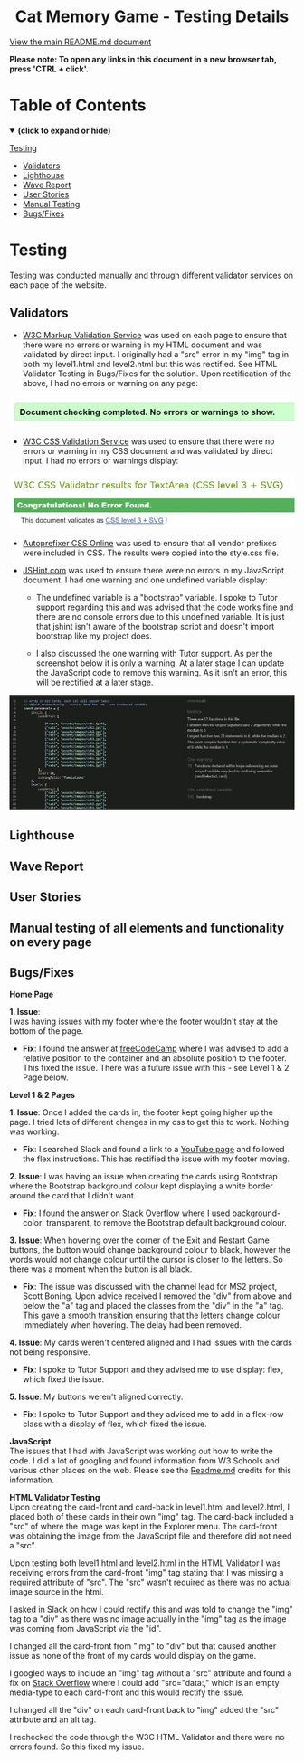 <h1 align="center">Cat Memory Game - Testing Details</h1>

[View the main README.md document](README.md)

**Please note: To open any links in this document in a new browser tab, press 'CTRL + click'.**

<a id=#table-of-contents></a>
# Table of Contents
<details open>
<summary><b>(click to expand or hide)</b></summary>
<!-- MarkdownTOC -->

[Testing](#testing)
* [Validators](#validators)
* [Lighthouse](#lighthouse)
* [Wave Report](#wave)
* [User Stories](#user-stories)
* [Manual Testing](#manual-testing)
* [Bugs/Fixes](#bugs-fixes)

<!-- /MarkdownTOC -->
</details>

<a id="testing"></a>
# Testing

Testing was conducted manually and through different validator services on each page of the website.

<a id="validators"></a>
## Validators

* [W3C Markup Validation Service](https://validator.w3.org/#validate_by_input) was used on each page 
to ensure that there were no errors or warning in my HTML document and was validated by direct input. 
I originally had a "src" error in my "img" tag in both my level1.html and level2.html but this was 
rectified. See HTML Validator Testing in Bugs/Fixes for the solution.
Upon rectification of the above, I had no errors or warning on any page:

![W3C Markup HTML results](./testing-images/w3c/results-w3c-markup-html.jpg)

* [W3C CSS Validation Service](https://jigsaw.w3.org/css-validator/#validate_by_input) was used to ensure 
that there were no errors or warning in my CSS document and was validated by direct input. I had no errors 
or warnings display:

![W3C CSS Validation results](./testing-images/w3c/results-w3c-css.jpg)

* [Autoprefixer CSS Online](https://autoprefixer.github.io/) was used to ensure that all vendor prefixes 
were included in CSS. The results were copied into the style.css file.

* [JSHint.com](https://jshint.com/) was used to ensure there were no errors in my JavaScript document. 
I had one warning and one undefined variable display:

  * The undefined variable is a "bootstrap" variable. I spoke to Tutor support regarding this and was 
 advised that the code works fine and there are no console errors due to this undefined variable. It is 
 just that jshint isn't aware of the bootstrap script and doesn't import bootstrap like my project does.  

  * I also discussed the one warning with Tutor support. As per the screenshot below it is only a warning. 
 At a later stage I can update the JavaScript code to remove this warning. As it isn't an error, this 
 will be rectified at a later stage.

 ![JSHint Validation results](./testing-images/jshint/jshint.jpg)

<a id="lighthouse"></a>
## Lighthouse

<a id="wave"></a>
## Wave Report  

<a id="user-stories"></a>
## User Stories  

<a id="manual-testing"></a>
## Manual testing of all elements and functionality on every page

<a id="bugs-fixes"></a>
## Bugs/Fixes  

**Home Page**

**1. Issue**:  
    I was having issues with my footer where the footer wouldn't stay at the bottom of the page.
* **Fix**: I found the answer at [freeCodeCamp](https://www.freecodecamp.org/news/how-to-keep-your-footer-where-it-belongs-59c6aa05c59c/) 
where I was advised to add a relative position to the container and an absolute position to the footer. 
This fixed the issue. There was a future issue with this - see Level 1 & 2 Page below.

**Level 1 & 2 Pages**

**1. Issue**:
    Once I added the cards in, the footer kept going higher up the page. I tried lots of different 
changes in my css to get this to work. Nothing was working. 
* **Fix**: I searched Slack and found a link to a [YouTube page](https://www.youtube.com/watch?v=yc2olxLgKLk) 
and followed the flex instructions. This has rectified the issue with my footer moving. 

**2. Issue**:
    I was having an issue when creating the cards using Bootstrap where the Bootstrap background colour kept 
displaying a white border around the card that I didn't want.
* **Fix**: I found the answer on [Stack Overflow](https://stackoverflow.com/questions/45408037/how-to-remove-background-color-in-bootstrap) 
where I used background-color: transparent, to remove the Bootstrap default background colour.

**3. Issue**:
    When hovering over the corner of the Exit and Restart Game buttons, the button would change background colour 
to black, however the words would not change colour until the cursor is closer to the letters. So there was a moment 
when the button is all black.
* **Fix**: The issue was discussed with the channel lead for MS2 project, Scott Boning. Upon advice received I removed 
the "div" from above and below the "a" tag and placed the classes from the "div" in the "a" tag. This gave a smooth transition 
ensuring that the letters change colour immediately when hovering. The delay had been removed.

**4. Issue**:
    My cards weren't centered aligned and I had issues with the cards not being responsive.
* **Fix**: I spoke to Tutor Support and they advised me to use display: flex, which fixed the issue.

**5. Issue**:
    My buttons weren't aligned correctly.
* **Fix**: I spoke to Tutor Support and they advised me to add in a flex-row class with a display of flex, which fixed the issue.

**JavaScript**  
The issues that I had with JavaScript was working out how to write the code. I did a lot of googling and found information from 
W3 Schools and various other places on the web. Please see the [Readme.md](README.md) credits for this information.

**HTML Validator Testing**  
Upon creating the card-front and card-back in level1.html and level2.html, I placed both of these cards in their own "img" tag. 
The card-back included a "src" of where the image was kept in the Explorer menu. The card-front was obtaining the image from the 
JavaScript file and therefore did not need a "src". 

Upon testing both level1.html and level2.html in the HTML Validator I was receiving errors from the card-front "img" tag stating 
that I was missing a required attribute of "src". The "src" wasn't required as there was no actual image source in the html.  

I asked in Slack on how I could rectify this and was told to change the "img" tag to a "div" as there was no image actually in the 
"img" tag as the image was coming from JavaScript via the "id".  

I changed all the card-front from "img" to "div" but that caused another issue as none of the front of my cards would display on the game.  

I googled ways to include an "img" tag without a "src" attribute and found a fix on [Stack Overflow](https://stackoverflow.com/questions/5775469/whats-the-valid-way-to-include-an-image-with-no-src) where I could add "src="data:," which is an empty media-type to each card-front and this would rectify the issue.  

I changed all the "div" on each card-front back to "img" added the "src" attribute and an alt tag.  

I rechecked the code through the W3C HTML Validator and there were no errors found. So this fixed my issue.